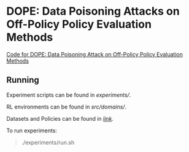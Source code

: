# DOPE: Data Poisoning Attacks on Off-Policy Policy Evaluation Methods
[Code for DOPE: Data Poisoning Attack on Off-Policy Policy Evaluation Methods](https://tinyurl.com/4686r8sb)

## Running
Experiment scripts can be found in *experiments/*.

RL environments can be found in *src/domains/*.

Datasets and Policies can be found in *[link](https://drive.google.com/drive/folders/1ARhTcJJBVXJHs10i9WBa7uDN51RqEpzj?usp=sharing)*.

To run experiments:

> ./experiments/run.sh

